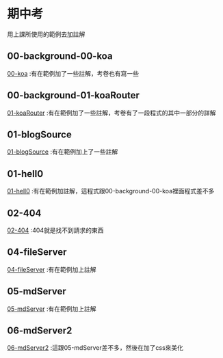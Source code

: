 # 期中考
用上課所使用的範例去加註解

## 00-background-00-koa
[00-koa](https://github.com/sps326532/ws108a/blob/master/%E6%9C%9F%E4%B8%AD%E8%80%83/00-background/00-koa/app.js)
:有在範例加了一些註解，考卷也有寫一些

## 00-background-01-koaRouter
[01-koaRouter](https://github.com/sps326532/ws108a/blob/master/%E6%9C%9F%E4%B8%AD%E8%80%83/00-background/01-koaRouter/app.js)
:有在範例加了一些註解，考卷有了一段程式的其中一部分的詳解

## 01-blogSource
[01-blogSource](https://github.com/sps326532/ws108a/blob/master/%E6%9C%9F%E4%B8%AD%E8%80%83/01-blogSource/app.js)
:有在範例加上了一些註解

## 01-hell0
[01-hell0](https://github.com/sps326532/ws108a/blob/master/%E6%9C%9F%E4%B8%AD%E8%80%83/01-hello/app.js)
:有在範例加註解，這程式跟00-background-00-koa裡面程式差不多

## 02-404
[02-404](https://github.com/sps326532/ws108a/blob/master/%E6%9C%9F%E4%B8%AD%E8%80%83/02-404/app.js)
:404就是找不到請求的東西

## 04-fileServer
[04-fileServer](https://github.com/sps326532/ws108a/blob/master/%E6%9C%9F%E4%B8%AD%E8%80%83/04-fileServer/app.js)
:有在範例加上註解

## 05-mdServer
[05-mdServer](https://github.com/sps326532/ws108a/blob/master/%E6%9C%9F%E4%B8%AD%E8%80%83/05-mdServer/app.js)
:有在範例加上註解

## 06-mdServer2
[06-mdServer2](https://github.com/sps326532/ws108a/blob/master/%E6%9C%9F%E4%B8%AD%E8%80%83/06-mdServer2/app.js)
:這跟05-mdServer差不多，然後在加了css來美化

